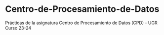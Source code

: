 # Centro-de-Procesamiento-de-Datos
Prácticas de la asignatura Centro de Procesamiento de Datos (CPD) - UGR Curso 23-24
